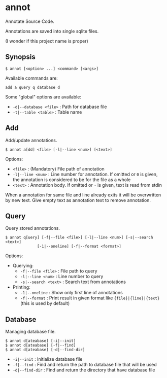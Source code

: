 annot
=====

Annotate Source Code.

Annotations are saved into single sqlite files.

(I wonder if this project name is proper)

Synopsis
--------

    $ annot [<option> ...] <command> [<args>]


Available commands are:

    add a query q database d


Some "global" options are available:

* `-d|--database <file>` : Path for database file
* `-t|--table <table>` : Table name


Add
---

Add/update annotations.

    $ annot a[dd] <file> [-l|--line <num>] [<text>]

Options:

* `<file>` : (Mandatory) File path of annotation
* `-l|--line <num>` : Line number for annotation. If omitted or `0` is given,
the annotation is considered to be for the file as a whole
* `<text>` : Annotation body. If omitted or `-` is given, text is read from
stdin

When a annotation for same file and line already exits it will be overwritten
by new text. Give empty text as annotation text to remove annotation.


Query
-----

Query stored annotations.

    $ annot q[uery] [-f|--file <file>] [-l|--line <num>] [-s|--search <text>]
                  [-1|--oneline] [-f|--format <format>]

Options:

* Querying:
    * `-f|--file <file>` : File path to query
    * `-l|--line <num>` : Line number to query
    * `-s|--search <text>` : Search text from annotations
* Printing:
    * `-1|--oneline` : Show only first line of annotations
    * `-f|--format` : Print result in given format like `{file}|{line}|{text}`
    (this is used by default)


Database
--------

Managing database file.

    $ annot d[ateabase] [-i|--init]
    $ annot d[ateabase] [-f|--find]
    $ annot d[ateabase] [-d|--find-dir]

* `-i|--init` : Initialize database file
* `-f|--find` : Find and return the path to database file that will be used
* `-d|--find-dir` : Find and return the directory that have database file
